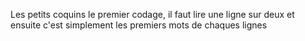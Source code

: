 Les petits coquins
le premier codage, il faut lire une ligne sur deux
et ensuite c'est simplement les premiers mots de chaques lignes
